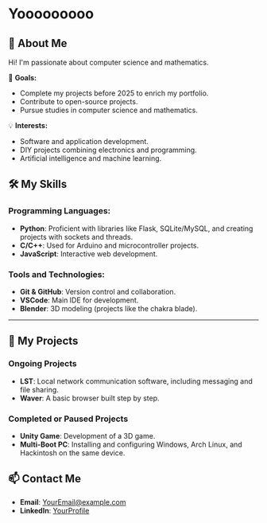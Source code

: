 # Yooooooooo

## 🚀 About Me
Hi! I'm passionate about computer science and mathematics.

🎯 **Goals:**
- Complete my projects before 2025 to enrich my portfolio.
- Contribute to open-source projects.
- Pursue studies in computer science and mathematics.

💡 **Interests:**
- Software and application development.
- DIY projects combining electronics and programming.
- Artificial intelligence and machine learning.


## 🛠️ My Skills

### Programming Languages:
- **Python**: Proficient with libraries like Flask, SQLite/MySQL, and creating projects with sockets and threads.
- **C/C++**: Used for Arduino and microcontroller projects.
- **JavaScript**: Interactive web development.

### Tools and Technologies:
- **Git & GitHub**: Version control and collaboration.
- **VSCode**: Main IDE for development.
- **Blender**: 3D modeling (projects like the chakra blade).

---

## 📂 My Projects

### Ongoing Projects
- **LST**: Local network communication software, including messaging and file sharing.
- **Waver**: A basic browser built step by step.

### Completed or Paused Projects
- **Unity Game**: Development of a 3D game.
- **Multi-Boot PC**: Installing and configuring Windows, Arch Linux, and Hackintosh on the same device.


## 📫 Contact Me

- **Email**: [YourEmail@example.com](mailto:YourEmail@example.com)
- **LinkedIn**: [YourProfile](https://www.linkedin.com)

